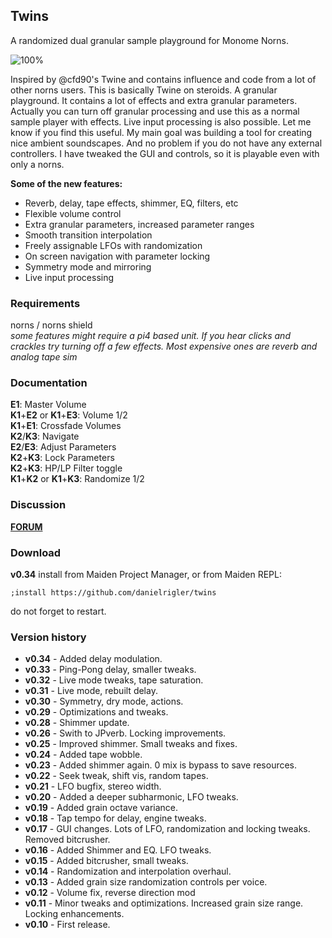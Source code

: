 ## Twins

A randomized dual granular sample playground for Monome Norns.

![100%](https://llllllll.co/uploads/default/original/3X/3/c/3c5256be810b01e9d48ec62541b852443f9cdf44.png)

Inspired by @cfd90's Twine and contains influence and code from a lot of other norns users. This is basically Twine on steroids. A granular playground. It contains a lot of effects and extra granular parameters. Actually you can turn off granular processing and use this as a normal sample player with effects. Live input processing is also possible. Let me know if you find this useful. 
My main goal was building a tool for creating nice ambient soundscapes. And no problem if you do not have any external controllers. I have tweaked the GUI and controls, so it is playable even with only a norns. 

**Some of the new features:**
* Reverb, delay, tape effects, shimmer, EQ, filters, etc
* Flexible volume control
* Extra granular parameters, increased parameter ranges
* Smooth transition interpolation
* Freely assignable LFOs with randomization
* On screen navigation with parameter locking
* Symmetry mode and mirroring
* Live input processing

### Requirements
norns / norns shield  
_some features might require a pi4 based unit. If you hear clicks and crackles try turning off a few effects. Most expensive ones are reverb and analog tape sim_

### Documentation
**E1**: Master Volume  
**K1**+**E2** or **K1**+**E3**: Volume 1/2  
**K1**+**E1**: Crossfade Volumes  
**K2**/**K3**: Navigate  
**E2**/**E3**: Adjust Parameters  
**K2**+**K3**: Lock Parameters  
**K2**+**K3**: HP/LP Filter toggle  
**K1**+**K2** or **K1**+**K3**: Randomize 1/2  

### Discussion
**[FORUM](https://llllllll.co/t/twins/71052)**
### Download
**v0.34**
install from Maiden Project Manager, or from Maiden REPL:
```
;install https://github.com/danielrigler/twins
```
do not forget to restart.

### Version history
* **v0.34** - Added delay modulation.
* **v0.33** - Ping-Pong delay, smaller tweaks.
* **v0.32** - Live mode tweaks, tape saturation.
* **v0.31** - Live mode, rebuilt delay.
* **v0.30** - Symmetry, dry mode, actions.
* **v0.29** - Optimizations and tweaks.
* **v0.28** - Shimmer update.
* **v0.26** - Swith to JPverb. Locking improvements. 
* **v0.25** - Improved shimmer. Small tweaks and fixes. 
* **v0.24** - Added tape wobble. 
* **v0.23** - Added shimmer again. 0 mix is bypass to save resources. 
* **v0.22** - Seek tweak, shift vis, random tapes.
* **v0.21** - LFO bugfix, stereo width.
* **v0.20** - Added a deeper subharmonic, LFO tweaks.
* **v0.19** - Added grain octave variance.
* **v0.18** - Tap tempo for delay, engine tweaks. 
* **v0.17** - GUI changes. Lots of LFO, randomization and locking tweaks. Removed bitcrusher. 
* **v0.16** - Added Shimmer and EQ. LFO tweaks. 
* **v0.15** - Added bitcrusher, small tweaks. 
* **v0.14** - Randomization and interpolation overhaul.
* **v0.13** - Added grain size randomization controls per voice.
* **v0.12** - Volume fix, reverse direction mod
* **v0.11** - Minor tweaks and optimizations. Increased grain size range. Locking enhancements.
* **v0.10** - First release.
